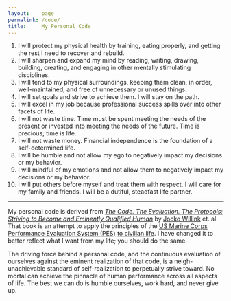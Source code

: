 ```yaml
---
layout:    page
permalink: /code/
title:     My Personal Code
---
```


1. I will protect my physical health by training, eating properly, and getting the rest I need to recover and rebuild.
2. I will sharpen and expand my mind by reading, writing, drawing, building, creating, and engaging in other mentally stimulating disciplines.
3. I will tend to my physical surroundings, keeping them clean, in order, well-maintained, and free of unnecessary or unused things.
4. I will set goals and strive to achieve them. I will stay on the path.
5. I will excel in my job because professional success spills over into other facets of life.
6. I will not waste time. Time must be spent meeting the needs of the present or invested into meeting the needs of the future. Time is precious; time is life.
7. I will not waste money. Financial independence is the foundation of a self-determined life.
8. I will be humble and not allow my ego to negatively impact my decisions or my behavior.
9. I will mindful of my emotions and not allow them to negatively impact my decisions or my behavior.
10. I will put others before myself and treat them with respect. I will care for my family and friends. I will be a dutiful, steadfast life partner.

* * *

My personal code is derived from [_The Code. The Evaluation. The Protocols: Striving to Become and Eminently Qualified Human_][1] by [Jocko Willink][2] et. al.
That book is an attempt to apply the principles of the [US Marine Corps Performance Evaluation System (PES)][3] [to civilian life][4].
I have changed it to better reflect what I want from my life; you should do the same.

The driving force behind a personal code, and the continuous evaluation of ourselves against the eminent realization of that code, is a neigh-unachievable standard of self-realization to perpetually strive toward.
No mortal can achieve the pinnacle of human performance across all aspects of life.
The best we can do is humble ourselves, work hard, and never give up.

[1]: https://www.jockopublishing.com/the-code-the-evalution-the-protocol
[2]: https://jocko.com/
[3]: https://www.marines.mil/News/Publications/MCPEL/Tag/90159/performance-evaluation-system/
[4]: https://jockopodcast.com/2020/04/21/226-the-code-the-evaluation-the-protocols-the-path-with-dave-berke/

